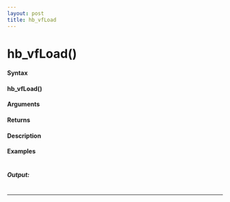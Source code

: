 ```yaml
---
layout: post
title: hb_vfLoad
---
```


# hb_vfLoad()


#### Syntax

#### hb_vfLoad()

#### Arguments

#### Returns

#### Description

#### Examples

```

```

##### Output:

```

```

---